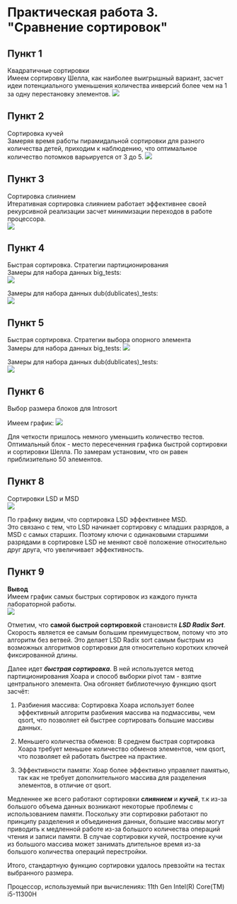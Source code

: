 # Практическая работа 3. "Cравнение сортировок"

## Пункт 1
Квадратичные сортировки  
Имеем сортировку Шелла, как наиболее выигрышный вариант, засчет идеи потенциального уменьшения количества инверсий более чем на 1 за одну перестановку элементов. 
![](Lab3/1/Quadratic_results/Quadratic.png)

## Пункт 2
Сортировка кучей  
Замеряя время работы пирамидальной сортировки для разного количества детей, приходим к наблюдению, что оптимальное количество потомков варьируется от 3 до 5. 
![](Lab3/2/Heap_results/Combined.png)

## Пункт 3
Сортировка слиянием  
Итеративная сортировка слиянием работает эффективнее своей рекурсивной реализации засчет минимизации переходов в работе процессора.  
![](Lab3/3/Merge_results/Merge.png)

## Пункт 4
Быстрая сортировка. Стратегии партиционирования  
Замеры для набора данных big_tests:  
![](Lab3/4/QSort_results/big/QSort_big.png)

Замеры для набора данных dub(dublicates)_tests:  
![](Lab3/4/QSort_results/dub/QSort_dub.png)


## Пункт 5
Быстрая сортировка. Стратегии выбора опорного элемента  
Замеры для набора данных big_tests: 
![](Lab3/5/Pivot_results/big/Pivot_big.png)

Замеры для набора данных dub(dublicates)_tests:    
![](Lab3/5/Pivot_results/dub/Pivot_dub.png)

## Пункт 6
Выбор размера блоков для Introsort  

Имеем график:
![](Lab3/6/into_blocks.png)


Для четкости пришлось немного уменьшить количество тестов. Оптимальный блок - место пересеченния графика быстрой сортировки и сортировки Шелла. По замерам установим, что он равен приблизительно 50 элементов.


## Пункт 8
Сортировки LSD и MSD  
![](Lab3/8/Radix_results/Radix.png)


По графику видим, что сортировка LSD эффективнее MSD.  
Это связано с тем, что LSD начинает сортировку с младших разрядов, а MSD с самых старших. Поэтому ключи с одинаковыми старшими разрядами в сортировке LSD не меняют своё положение относительно друг друга, что увеличивает эффективность.

## Пункт 9
**Вывод**  
Имеем график самых быстрых сортировок из каждого пункта лабораторной работы.  
![](Lab3/9/Results/point_9.png)

Отметим, что **самой быстрой сортировкой** становистя ***LSD Radix Sort***.
Скорость является ее самым большим преимуществом, потому что это алгоритм без ветвей. Это делает LSD Radix sort самым быстрым из возможных алгоритмов сортировки для относительно коротких ключей фиксированной длины.

Далее идет ***быстрая сортировка***. В ней используется метод партиционирования Хоара и способ выборки pivot там - взятие центрального элемента.
Она обгоняет библиотечную функцию qsort засчёт:
1) Разбиения массива: Сортировка Хоара использует более эффективный алгоритм разбиения массива на подмассивы, чем qsort, что позволяет ей быстрее сортировать большие массивы данных.

2) Меньшего количества обменов: В среднем быстрая сортировка Хоара требует меньшее количество обменов элементов, чем qsort, что позволяет ей работать быстрее на практике.

3) Эффективности памяти: Хоар более эффективно управляет памятью, так как не требует дополнительного массива для разделения элементов, в отличие от qsort.

Медленнее же всего работают сортировки ***слиянием*** и ***кучей***, т.к из-за большого объема данных возникают некоторые проблемы с использованием памяти. Поскольку эти сортировки работают по принципу разделения и объединения данных, большие массивы могут приводить к медленной работе из-за большого количества операций чтения и записи памяти. 
В случае сортировки кучей, построение кучи из большого массива может занимать длительное время из-за большого количества операций перестройки.

Итого, стандартную функцию сортировки удалось превзойти на тестах выбранного размера.

Процессор, используемый при вычислениях: 11th Gen Intel(R) Core(TM) i5-11300H
